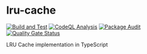 # lru-cache

[![Build and Test](https://github.com/myrotvorets/lru-cache/actions/workflows/build.yml/badge.svg)](https://github.com/myrotvorets/lru-cache/actions/workflows/build.yml)
[![CodeQL Analysis](https://github.com/myrotvorets/lru-cache/actions/workflows/codeql-analysis.yml/badge.svg)](https://github.com/myrotvorets/lru-cache/actions/workflows/codeql-analysis.yml)
[![Package Audit](https://github.com/myrotvorets/lru-cache/actions/workflows/package-audit.yml/badge.svg)](https://github.com/myrotvorets/lru-cache/actions/workflows/package-audit.yml)
[![Quality Gate Status](https://sonarcloud.io/api/project_badges/measure?project=myrotvorets_lru-cache&metric=alert_status)](https://sonarcloud.io/summary/new_code?id=myrotvorets_lru-cache)

LRU Cache implementation in TypeScript
